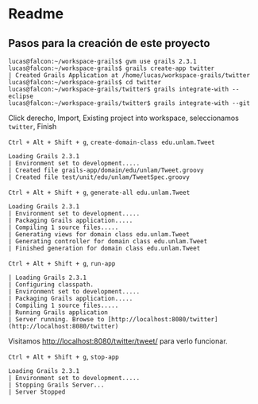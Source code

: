 # Readme

## Pasos para la creación de este proyecto

    lucas@falcon:~/workspace-grails$ gvm use grails 2.3.1
    lucas@falcon:~/workspace-grails$ grails create-app twitter
    | Created Grails Application at /home/lucas/workspace-grails/twitter
    lucas@falcon:~/workspace-grails$ cd twitter
    lucas@falcon:~/workspace-grails/twitter$ grails integrate-with --eclipse
    lucas@falcon:~/workspace-grails/twitter$ grails integrate-with --git

Click derecho, Import, Existing project into workspace, seleccionamos `twitter`, Finish

`Ctrl + Alt + Shift + g`, `create-domain-class edu.unlam.Tweet`

    Loading Grails 2.3.1
    | Environment set to development.....
    | Created file grails-app/domain/edu/unlam/Tweet.groovy
    | Created file test/unit/edu/unlam/TweetSpec.groovy


`Ctrl + Alt + Shift + g`, `generate-all edu.unlam.Tweet`

    Loading Grails 2.3.1
    | Environment set to development.....
    | Packaging Grails application.....
    | Compiling 1 source files.....
    | Generating views for domain class edu.unlam.Tweet
    | Generating controller for domain class edu.unlam.Tweet
    | Finished generation for domain class edu.unlam.Tweet

`Ctrl + Alt + Shift + g`, `run-app`

    | Loading Grails 2.3.1
    | Configuring classpath.
    | Environment set to development.....
    | Packaging Grails application.....
    | Compiling 1 source files.....
    | Running Grails application
    | Server running. Browse to [http://localhost:8080/twitter](http://localhost:8080/twitter)

Visitamos [http://localhost:8080/twitter/tweet/](http://localhost:8080/twitter/tweet/) para verlo funcionar.

`Ctrl + Alt + Shift + g`, `stop-app`

    Loading Grails 2.3.1
    | Environment set to development.....
    | Stopping Grails Server...
    | Server Stopped

